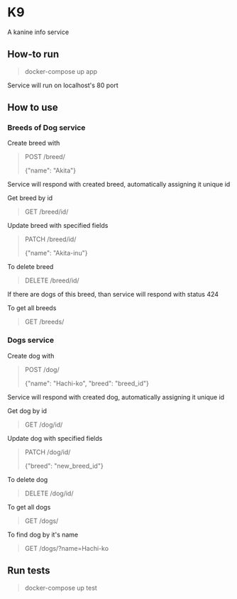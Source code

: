 # K9    
A kanine info service

## How-to run
> docker-compose up app

Service will run on localhost's 80 port

## How to use

### Breeds of Dog service
Create breed with 
> POST /breed/
>
> {"name": "Akita"} 

Service will respond with created breed, automatically assigning it unique id 

Get breed by id
> GET /breed/id/

Update breed with specified fields
> PATCH /breed/id/
>
> {"name": "Akita-inu"}

To delete breed
> DELETE /breed/id/

If there are dogs of this breed, than service will respond with status 424

To get all breeds 
> GET /breeds/

### Dogs service
Create dog with 
> POST /dog/
>
> {"name": "Hachi-ko", "breed": "breed_id"}

Service will respond with created dog, automatically assigning it unique id 

Get dog by id
> GET /dog/id/

Update dog with specified fields
> PATCH /dog/id/
>
> {"breed": "new_breed_id"}

To delete dog
> DELETE /dog/id/

To get all dogs 
>GET /dogs/

To find dog by it's name 
> GET /dogs/?name=Hachi-ko

## Run tests
> docker-compose up test  
